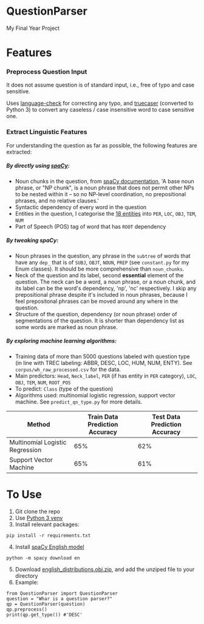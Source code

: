 # QuestionParser
My Final Year Project

# Features
### Preprocess Question Input
It does not assume question is of standard input, i.e., free of typo and case sensitive.

Uses [language-check](https://github.com/myint/language-check) for correcting any typo, and
[truecaser](https://github.com/nreimers/truecaser) (converted to Python 3) to convert any caseless / case insensitive word to case sensitive one.

### Extract Linguistic Features
For understanding the question as far as possible, the following features are extracted:
#####  By directly using [spaCy](https://github.com/explosion/spaCy):
  * Noun chunks in the question, from [spaCy documentation](https://spacy.io/api/doc#noun_chunks), 'A base noun phrase, or "NP chunk", is a noun phrase that does not permit other NPs to be nested within it – so no NP-level coordination, no prepositional phrases, and no relative clauses.' 
  * Syntactic dependency of every word in the question
  * Entities in the question, I categorise the [18 entities](https://spacy.io/api/annotation#named-entities) into `PER`, `LOC`, `OBJ`, `TEM`, `NUM`
  * Part of Speech (POS) tag of word that has `ROOT` dependency 
##### By tweaking spaCy:
  * Noun phrases in the question, any phrase in the `subtree` of words that have any `dep_` that is of `SUBJ`, `OBJT`, `NOUN`, `PREP` (see `constant.py` for my Enum classes). It should be more comprehensive than `noun_chunks`.
  * Neck of the question and its label, second <b>essential</b> element of the question. The neck can be a word, a noun phrase, or a noun chunk, and its label can be the word's dependency, 'np', 'nc' respectively. I skip any prepositional phrase despite it's included in noun phrases, because I feel prepositonal phrases can be moved around any where in the question.
  * Structure of the question, dependency (or noun phrase) order of segmentations of the question. It is shorter than dependency list as some words are marked as noun phrase.
##### By exploring machine learning algorithms:
  * Training data of more than 5000 questions labeled with question type (in line with TREC labeling: ABBR, DESC, LOC, HUM, NUM, ENTY). See `corpus/wh_raw_processed.csv` for the data.
  * Main predictors: `Head`, `Neck_label`, `PER` (if has entity in `PER` category), `LOC`, `OBJ`, `TEM`, `NUM`, `ROOT_POS`
  * To predict: `Class` (type of the question)
  * Algorithms used: multinomial logistic regression, support vector machine. See `predict_qn_type.py` for more details.

Method | Train Data Prediction Accuracy | Test Data Prediction Accuracy 
------------ | ------------ | -------------
Multinomial Logistic Regression | 65% | 62%
Support Vector Machine | 65% | 61%

# To Use
1. Git clone the repo
2. Use [Python 3 venv](https://docs.python.org/3/library/venv.html)
3. Install relevant packages:
```
pip install -r requirements.txt
```
4. Install [spaCy English model](https://spacy.io/usage/models)
```
python -m spacy download en
```
5. Download [english_distributions.obj.zip](https://github.com/nreimers/truecaser/releases), and add the unziped file to your directory
6. Example:
```
from QuestionParser import QuestionParser
question = "Whar is a question parser?"
qp = QuestionParser(question)
qp.preprocess()
print(qp.get_type()) #'DESC'
```


